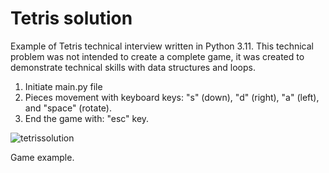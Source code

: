 # Tetris solution

Example of Tetris technical interview written in Python 3.11.
This technical problem was not intended to create a complete game, it was created to demonstrate technical skills with data structures and loops.

1. Initiate main.py file
2. Pieces movement with keyboard keys: "s" (down), "d" (right), "a" (left), and "space" (rotate).
3. End the game with: "esc" key.

![tetrissolution](https://github.com/FRM95/Tetris/assets/45168574/23c83db9-895c-4183-89db-2a23710fdc89)

Game example.
